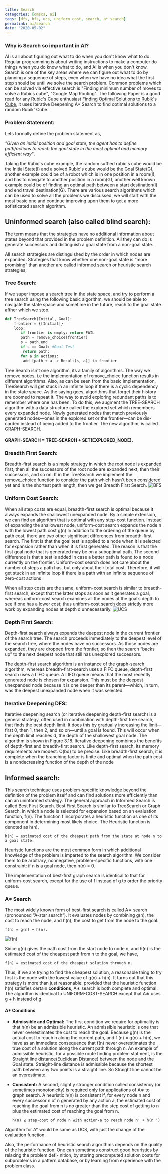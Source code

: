 ```yaml
---
title: Search
categories: [omscs, ai]
tags: [dfs, bfs, ucs, uniform cost, search, a* search]
permalink: ai/search
date: "2020-05-02"
---
```


### Why is Search so important in AI?
AI is all about figuring out what to do when you don't know what to do. Regular programming is about writing instructions to make a computer do things when you do know what to do, and AI is when you don't know. Search is one of the key areas where we can figure out what to do by planning a sequence of steps, even when we have no idea what the first step should be until we solve the search problem. Common problems which can be solved via effective search is "Finding minimum number of moves to solve a Rubics cube", "Google Map Routing".
The following Paper is a good read for any Rubic's Cube enthusiast [Finding Optimal Solutions to Rubik's Cube](https://www.cs.princeton.edu/courses/archive/fall06/cos402/papers/korfrubik.pdf), it uses Iterative Deepening A* Search to find optimal solutions to a random Rubik' Cube.

### Problem Statement:

Lets formally define the problem statement as,

*"Given an initial position and goal state, the agent has to define path/actions to reach the goal state in the most optimal and memory efficient way"*. 

Taking the Rubic's cube example, the random suffled rubic's cube would be the Initial State(I) and a solved Rubic's cube would be the Goal State(G), another example could be of a robot which is in one position in a room(I), and has to navigate to another position in a room(G), another well known example could be of finding an optimal path between a start destination(I) and end travel destination(G). There are various search algorithms which can be used to solve all the problems we discussed, we will start with the most basic one and continue improving upon them to get a more sofisticated search algorithm.

## Uninformed search (also called blind search):
 The term means that the strategies have no additional information about states beyond that provided in the problem definition. All they can do is generate successors and distinguish a goal state from a non-goal state.

 All search strategies are distinguished by the order in which nodes are expanded. Strategies that know whether one non-goal state is “more promising” than another are called informed search or heuristic search strategies;

### Tree Search:
If we super impose a search tree in the state space, and try to perform a tree search using the following basic algorithm, we should be able to navigate the state
space and sometime in the future, reach to the goal state afther which we stop.
```python
def TreeSearch(Initial, Goal):
	frontier = {[Initial]}
	loop:
	   if frontier is empty: return FAIL
	   path = remove_choice(frontier)
	   s = path.end
	   if s == Goal: #Goal Test
	   	return path:
	   for a in actions:
	   	add [path + a -> Result(s, a)] to frontier
```
Tree Search isn't one algorithm, its a family of algorithms. The way we remove nodes, i.e the implementation of remove_choice function results in different algorithms. 
Also, as can be seen from the basic implementation, TreeSearch will get stuck in an infinite loop if there is a cyclic dependency in the state space. As the saying goes, algorithms that forget their history are doomed to repeat it. The way to avoid exploring redundant paths is to remember where one has been. To do this, we augment the TREE-SEARCH algorithm with a data structure called the explored set which remembers every expanded node. Newly generated nodes that match previously generated nodes—ones in the explored set or the frontier—can be dis- carded instead of being added to the frontier. The new algorithm, is called GRAPH-SEARCH.
#### GRAPH-SEARCH = TREE-SEARCH + SET(EXPLORED_NODE).

### Breadth First Search:

Breadth-first search is a simple strategy in which the root node is expanded first, then all the successors of the root node are expanded next, then their successors, and so on. If in the TreeSearch we implement the remove_choice function to consider the path which hasn't been considered yet and is the shortest path length, then we get Breadth First Search.
![BFS](/images/BreadthFirstSearch.png)

### Uniform Cost Search:

When all step costs are equal, breadth-first search is optimal because it always expands the shallowest unexpanded node. By a simple extension, we can find an algorithm that is optimal with any step-cost function. Instead of expanding the shallowest node, uniform-cost search expands the node n with the lowest path cost g(n)
In addition to the ordering of the queue by path cost, there are two other significant differences from breadth-first search. The first is that the goal test is applied to a node when it is selected for expansion rather than when it is first generated. The reason is that the first goal node that is generated may be on a suboptimal path. The second difference is that a test is added in case a better path is found to a node currently on the frontier.
Uniform-cost search does not care about the number of steps a path has, but only about their total cost. Therefore, it will get stuck in an infinite loop if there is a path with an infinite sequence of zero-cost actions

When all step costs are the same, uniform-cost search is similar to breadth-first search, except that the latter stops as soon as it generates a goal, whereas uniform-cost search examines all the nodes at the goal’s depth to see if one has a lower cost; thus uniform-cost search does strictly more work by expanding nodes at depth d unnecessarily.
![UCS](/images/UCFSearch.png)

### Depth First Search:

Depth-first search always expands the deepest node in the current frontier of the search tree. The search proceeds immediately to the deepest level of the search tree, where the nodes have no successors. As those nodes are expanded, they are dropped from the frontier, so then the search “backs up” to the next deepest node that still has unexplored successors.

The depth-first search algorithm is an instance of the graph-search algorithm, whereas breadth-first-search uses a FIFO queue, depth-first search uses a LIFO queue. A LIFO queue means that the most recently generated node is chosen for expansion. This must be the deepest unexpanded node because it is one deeper than its parent—which, in turn, was the deepest unexpanded node when it was selected.

### Iterative Deepening DFS:

Iterative deepening search (or iterative deepening depth-first search) is a general strategy, often used in combination with depth-first tree search, that finds the best depth limit. It does this by gradually increasing the limit—first 0, then 1, then 2, and so on—until a goal is found. This will occur when the depth limit reaches d, the depth of the shallowest goal node. The algorithm is shown in Figure 3.18. Iterative deepening combines the benefits of depth-first and breadth-first search. Like depth-first search, its memory requirements are modest: O(bd) to be precise. Like breadth-first search, it is complete when the branching factor is finite and optimal when the path cost is a nondecreasing function of the depth of the node

## Informed search:
  This search technique uses problem-specific knowledge beyond the definition of the problem itself and can find solutions more efficiently than can an uninformed strategy.
	The general approach in Informed Search is called Best First Search. Best First Search is similar to TreeSearch or Graph Search, in which a node is selected for expansion based on an evaluation function, f(n). The function f incorporates a heuristic function as one of its component in determining most likely choice. The Heuristic function is denoted as h(n).

	h(n) = estimated cost of the cheapest path from the state at node n to a goal state.

Heuristic functions are the most common form in which additional knowledge of the problem is imparted to the search algorithm. We consider them to be arbitrary, nonnegative, problem-specific functions, with one constraint: if n is a goal node, then h(n) = 0.

The implementation of best-first graph search is identical to that for uniform-cost search, except for the use of f instead of g to order the priority queue.

### A* Search

The most widely known form of best-first search is called A∗ search (pronounced “A-star search”). It evaluates nodes by combining g(n), the cost to reach the node, and h(n), the cost to get from the node to the goal.

`f(n) = g(n) + h(n).`

![f(n)](/images/a-star.png)

Since g(n) gives the path cost from the start node to node n, and h(n) is the estimated cost of the cheapest path from n to the goal, we have,

`f(n) = estimated cost of the cheapest solution through n.`

Thus, if we are trying to find the cheapest solution, a reasonable thing to try first is the node with the lowest value of g(n) + h(n). It turns out that this strategy is more than just reasonable: provided that the heuristic function h(n) satisfies certain **conditions**, A∗ search is both complete and optimal. The algorithm is identical to UNIFORM-COST-SEARCH except that A∗ uses g + h instead of g.

#### A* Conditions
* **Admissible and Optimal:** The first condition we require for optimality is that h(n) be an admissible heuristic. An admissible heuristic is one that never overestimates the cost to reach the goal. Because g(n) is the actual cost to reach n along the current path, and f (n) = g(n) + h(n), we have as an immediate consequence that f(n) never overestimates the true cost of a solution along the current path through n. An example of admissible heuristic, for a possible route finding problem statment, is the Straight line distance(Euclidean Distance) between the node and the Goal state. Straight-line distance is admissible because the shortest path between any two points is a straight line. So Straight line cannot be an overestimate.

* **Consistent:** A second, slightly stronger condition called consistency (or sometimes monotonicity) is required only for applications of A∗ to graph search. A heuristic h(n) is consistent if, for every node n and every successor n of n generated by any action a, the estimated cost of reaching the goal from n is no greater than the step cost of getting to n plus the estimated cost of reaching the goal from n. 

     `h(n) ≤ step-cost of node n with action-a to reach node n' + h(n ')`

Algorithm for A* would be same as UCS, with just the change of the evaluation function.

Also, the performance of heuristic search algorithms depends on the quality of the heuristic function. One can sometimes construct good heuristics by relaxing the problem defi- nition, by storing precomputed solution costs for subproblems in a pattern database, or by learning from experience with the problem class.

